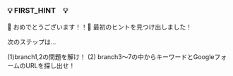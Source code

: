 ### 💡 FIRST_HINT　💡

🎉 おめでとうございます！！🎉
最初のヒントを見つけ出しました！

次のステップは...

 (1)branch1,2の問題を解け！
 (2) branch3～7の中からキーワードとGoogleフォームのURLを探し出せ！
